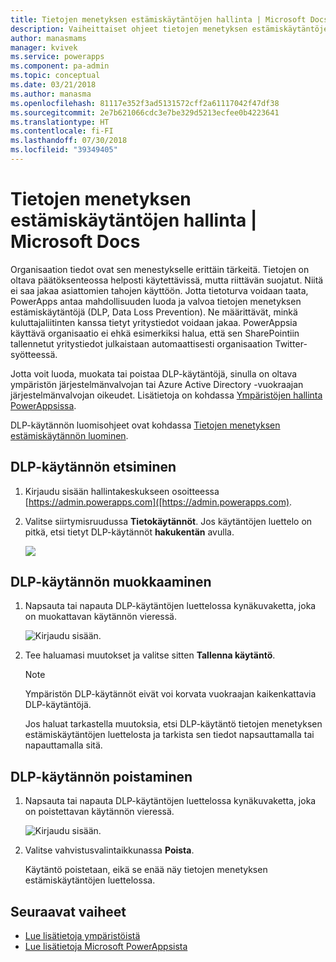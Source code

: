 ```yaml
---
title: Tietojen menetyksen estämiskäytäntöjen hallinta | Microsoft Docs
description: Vaiheittaiset ohjeet tietojen menetyksen estämiskäytäntöjen hallintaan PowerAppsissa.
author: manasmams
manager: kvivek
ms.service: powerapps
ms.component: pa-admin
ms.topic: conceptual
ms.date: 03/21/2018
ms.author: manasma
ms.openlocfilehash: 81117e352f3ad5131572cff2a61117042f47df38
ms.sourcegitcommit: 2e7b621066cdc3e7be329d5213ecfee0b4223641
ms.translationtype: HT
ms.contentlocale: fi-FI
ms.lasthandoff: 07/30/2018
ms.locfileid: "39349405"
---
```

# <a name="manage-data-loss-prevention-dlp-policies"></a>Tietojen menetyksen estämiskäytäntöjen hallinta | Microsoft Docs
Organisaation tiedot ovat sen menestykselle erittäin tärkeitä. Tietojen on oltava päätöksenteossa helposti käytettävissä, mutta riittävän suojatut. Niitä ei saa jakaa asiattomien tahojen käyttöön. Jotta tietoturva voidaan taata, PowerApps antaa mahdollisuuden luoda ja valvoa tietojen menetyksen estämiskäytäntöjä (DLP, Data Loss Prevention). Ne määrittävät, minkä kuluttajaliitinten kanssa tietyt yritystiedot voidaan jakaa. PowerAppsia käyttävä organisaatio ei ehkä esimerkiksi halua, että sen SharePointiin tallennetut yritystiedot julkaistaan automaattisesti organisaation Twitter-syötteessä.

Jotta voit luoda, muokata tai poistaa DLP-käytäntöjä, sinulla on oltava ympäristön järjestelmänvalvojan tai Azure Active Directory -vuokraajan järjestelmänvalvojan oikeudet. Lisätietoja on kohdassa [Ympäristöjen hallinta PowerAppsissa](environments-administration.md).

DLP-käytännön luomisohjeet ovat kohdassa [Tietojen menetyksen estämiskäytännön luominen](create-dlp-policy.md).

## <a name="find-a-dlp-policy"></a>DLP-käytännön etsiminen
1. Kirjaudu sisään hallintakeskukseen osoitteessa [https://admin.powerapps.com]([https://admin.powerapps.com).
2. Valitse siirtymisruudussa **Tietokäytännöt**. Jos käytäntöjen luettelo on pitkä, etsi tietyt DLP-käytännöt **hakukentän** avulla.

    ![](./media/prevent-data-loss/data-policies.png)

## <a name="edit-a-dlp-policy"></a>DLP-käytännön muokkaaminen
1. Napsauta tai napauta DLP-käytäntöjen luettelossa kynäkuvaketta, joka on muokattavan käytännön vieressä.

    ![Kirjaudu sisään.](./media/prevent-data-loss/3.png)
2. Tee haluamasi muutokset ja valitse sitten **Tallenna käytäntö**.

    > [!NOTE]
    > Ympäristön DLP-käytännöt eivät voi korvata vuokraajan kaikenkattavia DLP-käytäntöjä.
    >
    >

    Jos haluat tarkastella muutoksia, etsi DLP-käytäntö tietojen menetyksen estämiskäytäntöjen luettelosta ja tarkista sen tiedot napsauttamalla tai napauttamalla sitä.

## <a name="delete-a-dlp-policy"></a>DLP-käytännön poistaminen
1. Napsauta tai napauta DLP-käytäntöjen luettelossa kynäkuvaketta, joka on poistettavan käytännön vieressä.

    ![Kirjaudu sisään.](./media/prevent-data-loss/3-delete.png)
4. Valitse vahvistusvalintaikkunassa **Poista**.

    Käytäntö poistetaan, eikä se enää näy tietojen menetyksen estämiskäytäntöjen luettelossa.

## <a name="next-steps"></a>Seuraavat vaiheet
* [Lue lisätietoja ympäristöistä](environments-administration.md)
* [Lue lisätietoja Microsoft PowerAppsista](../maker/canvas-apps/getting-started.md)
